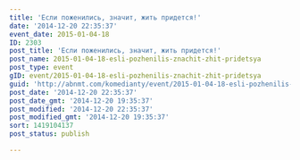 ```yaml
---
title: 'Если поженились, значит, жить придется!'
date: '2014-12-20 22:35:37'
event_date: 2015-01-04-18
ID: 2303
post_title: 'Если поженились, значит, жить придется!'
post_name: 2015-01-04-18-esli-pozhenilis-znachit-zhit-pridetsya
post_type: event
gID: event/2015-01-04-18-esli-pozhenilis-znachit-zhit-pridetsya
guid: 'http://abnmt.com/komedianty/event/2015-01-04-18-esli-pozhenilis-znachit-zhit-pridetsya'
post_date: '2014-12-20 22:35:37'
post_date_gmt: '2014-12-20 19:35:37'
post_modified: '2014-12-20 22:35:37'
post_modified_gmt: '2014-12-20 19:35:37'
sort: 1419104137
post_status: publish

---
```


